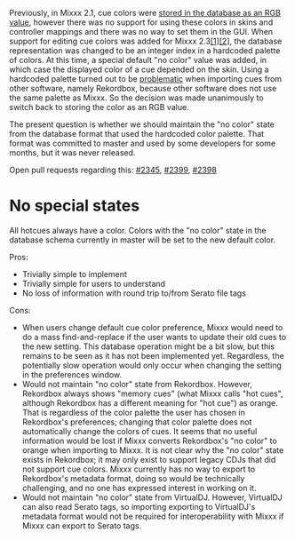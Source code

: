 Previously, in Mixxx 2.1, cue colors were [stored in the database as an
RGB value](https://github.com/mixxxdj/mixxx/pull/992), however there was
no support for using these colors in skins and controller mappings and
there was no way to set them in the GUI. When support for editing cue
colors was added for Mixxx
2.3[\[1](https://github.com/mixxxdj/mixxx/pull/1830)\][\[2](https://github.com/mixxxdj/mixxx/pull/2016)\],
the database representation was changed to be an integer index in a
hardcoded palette of colors. At this time, a special default "no color"
value was added, in which case the displayed color of a cue depended on
the skin. Using a hardcoded palette turned out to be
[problematic](https://github.com/mixxxdj/mixxx/pull/2119#issuecomment-539347901)
when importing cues from other software, namely Rekordbox, because other
software does not use the same palette as Mixxx. So the decision was
made unanimously to switch back to storing the color as an RGB value.

The present question is whether we should maintain the "no color" state
from the database format that used the hardcoded color palette. That
format was committed to master and used by some developers for some
months, but it was never released.

Open pull requests regarding this:
[\#2345](https://github.com/mixxxdj/mixxx/pull/2345),
[\#2399](https://github.com/mixxxdj/mixxx/pull/2399),
[\#2398](https://github.com/mixxxdj/mixxx/pull/2398)

# No special states

All hotcues always have a color. Colors with the "no color" state in the
database schema currently in master will be set to the new default
color.

Pros:

  - Trivially simple to implement
  - Trivially simple for users to understand
  - No loss of information with round trip to/from Serato file tags

Cons:

  - When users change default cue color preference, Mixxx would need to
    do a mass find-and-replace if the user wants to update their old
    cues to the new setting. This database operation might be a bit
    slow, but this remains to be seen as it has not been implemented
    yet. Regardless, the potentially slow operation would only occur
    when changing the setting in the preferences window.
  - Would not maintain "no color" state from Rekordbox. However,
    Rekordbox always shows "memory cues" (what Mixxx calls "hot cues",
    although Rekordbox has a different meaning for "hot cue") as orange.
    That is regardless of the color palette the user has chosen in
    Rekordbox's preferences; changing that color palette does not
    automatically change the colors of cues. It seems that no useful
    information would be lost if Mixxx converts Rekordbox's "no color"
    to orange when importing to Mixxx. It is not clear why the "no
    color" state exists in Rekordbox; it may only exist to support
    legacy CDJs that did not support cue colors. Mixxx currently has no
    way to export to Rekordbox's metadata format, doing so would be
    technically challenging, and no one has expressed interest in
    working on it.
  - Would not maintain "no color" state from VirtualDJ. However,
    VirtualDJ can also read Serato tags, so importing exporting to
    VirtualDJ's metadata format would not be required for
    interoperability with Mixxx if Mixxx can export to Serato tags.
